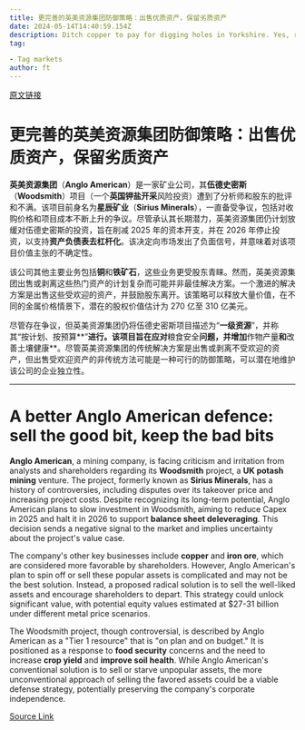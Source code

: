 ```yaml
---
title: 更完善的英美资源集团防御策略：出售优质资产，保留劣质资产
date: 2024-05-14T14:40:59.154Z
description: Ditch copper to pay for digging holes in Yorkshire. Yes, really
tag: 

- Tag markets
author: ft
---
```


[原文链接](https://ft.com/content/df500658-27db-490e-b249-ab2f10eb5ba7)

# 更完善的英美资源集团防御策略：出售优质资产，保留劣质资产

**英美资源集团**（**Anglo American**）是一家矿业公司，其**伍德史密斯**（**Woodsmith**）项目（一个**英国钾盐开采**风险投资）遭到了分析师和股东的批评和不满。该项目前身名为**星辰矿业**（**Sirius Minerals**），一直备受争议，包括对收购价格和项目成本不断上升的争议。尽管承认其长期潜力，英美资源集团仍计划放缓对伍德史密斯的投资，旨在削减 2025 年的资本开支，并在 2026 年停止投资，以支持**资产负债表去杠杆化**。该决定向市场发出了负面信号，并意味着对该项目价值主张的不确定性。

该公司其他主要业务包括**铜**和**铁矿石**，这些业务更受股东青睐。然而，英美资源集团出售或剥离这些热门资产的计划复杂而可能并非最佳解决方案。一个激进的解决方案是出售这些受欢迎的资产，并鼓励股东离开。该策略可以释放大量价值，在不同的金属价格情景下，潜在的股权价值估计为 270 亿至 310 亿美元。

尽管存在争议，但英美资源集团仍将伍德史密斯项目描述为“**一级资源**”，并称其“按计划、按预算**”**进行。该项目旨在应对**粮食安全**问题，并增加**作物产量**和**改善土壤健康**。尽管英美资源集团的传统解决方案是出售或剥离不受欢迎的资产，但出售受欢迎资产的非传统方法可能是一种可行的防御策略，可以潜在地维护该公司的企业独立性。

---

# A better Anglo American defence: sell the good bit, keep the bad bits 

**Anglo American**, a mining company, is facing criticism and irritation from analysts and shareholders regarding its **Woodsmith** project, a **UK potash mining** venture. The project, formerly known as **Sirius Minerals**, has a history of controversies, including disputes over its takeover price and increasing project costs. Despite recognizing its long-term potential, Anglo American plans to slow investment in Woodsmith, aiming to reduce Capex in 2025 and halt it in 2026 to support **balance sheet deleveraging**. This decision sends a negative signal to the market and implies uncertainty about the project's value case. 

The company's other key businesses include **copper** and **iron ore**, which are considered more favorable by shareholders. However, Anglo American's plan to spin off or sell these popular assets is complicated and may not be the best solution. Instead, a proposed radical solution is to sell the well-liked assets and encourage shareholders to depart. This strategy could unlock significant value, with potential equity values estimated at $27-31 billion under different metal price scenarios. 

The Woodsmith project, though controversial, is described by Anglo American as a "Tier 1 resource" that is "on plan and on budget." It is positioned as a response to **food security** concerns and the need to increase **crop yield** and **improve soil health**. While Anglo American's conventional solution is to sell or starve unpopular assets, the more unconventional approach of selling the favored assets could be a viable defense strategy, potentially preserving the company's corporate independence.

[Source Link](https://ft.com/content/df500658-27db-490e-b249-ab2f10eb5ba7)

